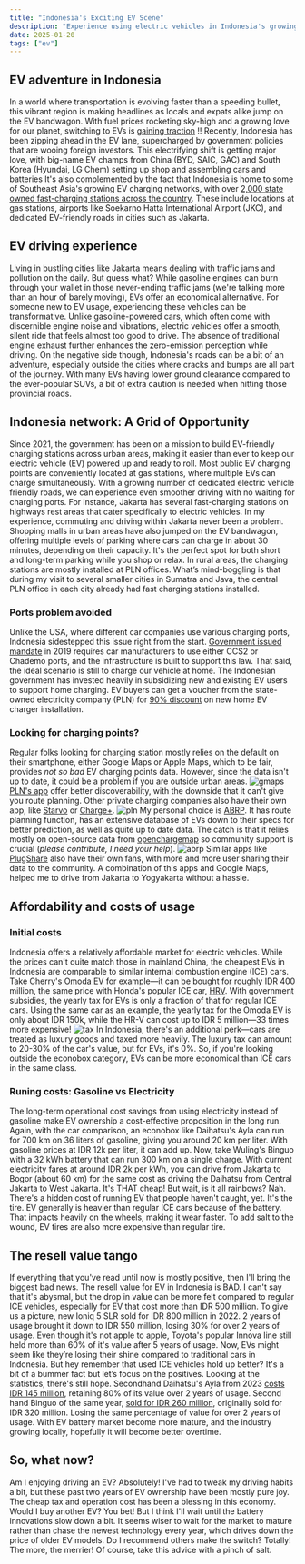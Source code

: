 ```yaml
---
title: "Indonesia's Exciting EV Scene"
description: "Experience using electric vehicles in Indonesia's growing EV ecosystem"
date: 2025-01-20
tags: ["ev"]
---
```


## EV adventure in Indonesia

In a world where transportation is evolving faster than a speeding bullet, this vibrant region is making headlines as locals and expats alike jump on the EV bandwagon. With fuel prices rocketing sky-high and a growing love for our planet, switching to EVs is [gaining traction](https://jakartaglobe.id/tech/indonesia-sees-robust-growth-in-electric-vehicle-sales-amid-global-decline#:~:text=According%20to%20data%20from%20the%20Indonesian%20Automotive%20Industry,of%20a%20total%20car%20market%20of%20784%2C788%20units) !!
Recently, Indonesia has been zipping ahead in the EV lane, supercharged by government policies that are wooing foreign investors. This electrifying shift is getting major love, with big-name EV champs from China (BYD, SAIC, GAC) and South Korea (Hyundai, LG Chem) setting up shop and assembling cars and batteries
It's also complemented by the fact that Indonesia is home to some of Southeast Asia's growing EV charging networks, with over [2,000 state owned fast-charging stations across the country](https://web.pln.co.id/media/siaran-pers/2024/09/perbanyak-charging-station-ev-pln-gandeng-pt-utomo-charge-indonesia-dan-acme-corporation#:~:text=Hartanto%20merinci%2C%20hingga%20Agustus%20tahun%202024%20ketersediaan%20SPKLU%20sebanyak%202.015%20unit.%20Jumlah%20ini%20juga%20diikuti%20oleh%20peningkatan%20jumlah%20Stasiun%20Penukaran%20Baterai%20Kendaraan%20Listrik%20Umum%20(SPBKLU)%20yang%20mencapai%202.182%20tersebar%20di%20seluruh%20Indonesia.). These include locations at gas stations, airports like Soekarno Hatta International Airport (JKC), and dedicated EV-friendly roads in cities such as Jakarta.

## EV driving experience

Living in bustling cities like Jakarta means dealing with traffic jams and pollution on the daily. But guess what? While gasoline engines can burn through your wallet in those never-ending traffic jams (we're talking more than an hour of barely moving), EVs offer an economical alternative.
For someone new to EV usage, experiencing these vehicles can be transformative. Unlike gasoline-powered cars, which often come with discernible engine noise and vibrations, electric vehicles offer a smooth, silent ride that feels almost too good to drive. The absence of traditional engine exhaust further enhances the zero-emission perception while driving.
On the negative side though, Indonesia's roads can be a bit of an adventure, especially outside the cities where cracks and bumps are all part of the journey. With many EVs having lower ground clearance compared to the ever-popular SUVs, a bit of extra caution is needed when hitting those provincial roads.

## Indonesia network: A Grid of Opportunity

Since 2021, the government has been on a mission to build EV-friendly charging stations across urban areas, making it easier than ever to keep our electric vehicle (EV) powered up and ready to roll. Most public EV charging points are conveniently located at gas stations, where multiple EVs can charge simultaneously.
With a growing number of dedicated electric vehicle friendly roads, we can experience even smoother driving with no waiting for charging ports. For instance, Jakarta has several fast-charging stations on highways rest areas that cater specifically to electric vehicles. In my experience, commuting and driving within Jakarta never been a problem.
Shopping malls in urban areas have also jumped on the EV bandwagon, offering multiple levels of parking where cars can charge in about 30 minutes, depending on their capacity. It's the perfect spot for both short and long-term parking while you shop or relax.
In rural areas, the charging stations are mostly installed at PLN offices. What’s mind-boggling is that during my visit to several smaller cities in Sumatra and Java, the central PLN office in each city already had fast charging stations installed.

### Ports problem avoided

Unlike the USA, where different car companies use various charging ports, Indonesia sidestepped this issue right from the start.  [Government issued mandate](https://gatrik.esdm.go.id/assets/uploads/download_index/files/23211-200804-bahan-webinar-pm-esdm-13-2020-dirbinus-publikasi.pdf) in 2019 requires car manufacturers to use either CCS2 or Chademo ports, and the infrastructure is built to support this law.
That said, the ideal scenario is still to charge our vehicle at home. The Indonesian government has invested heavily in subsidizing new and existing EV users to support home charging. EV buyers can get a voucher from the state-owned electricity company (PLN) for [90% discount](https://web.pln.co.id/media/siaran-pers/2023/01/nge-charge-mobil-listrik-di-rumah-lebih-hemat-ada-promo-sambung-listrik-dari-pln) on new home EV charger installation.

### Looking for charging points?

Regular folks looking for charging station mostly relies on the default on their smartphone, either Google Maps or Apple Maps, which to be fair, provides *not so bad* EV charging points data. However, since the data isn't up to date, it could be a problem if you are outside urban areas.
![gmaps](./ev-in-indonesia-0.webp)
[PLN's app](https://layanan.pln.co.id/pln-mobile) offer better discoverability, with the downside that it can't give you route planning. Other private charging companies also have their own app, like [Starvo](https://starvo.co.id/) or [Charge+](https://www.chargeplus.com/id).
![pln](./ev-in-indonesia-1.webp)
My personal choice is [ABRP](https://abetterrouteplanner.com/). It has route planning function, has an extensive database of EVs down to their specs for better prediction, as well as quite up to date data. The catch is that it relies mostly on open-source data from [openchargemap](https://map.openchargemap.io/) so community support is crucial (*please contribute, I need your help*).
![abrp](./ev-in-indonesia-2.webp)
Similar apps like [PlugShare](https://www.plugshare.com/) also have their own fans, with more and more user sharing their data to the community. A combination of this apps and Google Maps, helped me to drive from Jakarta to Yogyakarta without a hassle.

## Affordability and costs of usage

### Initial costs

Indonesia offers a relatively affordable market for electric vehicles. While the prices can't quite match those in mainland China, the cheapest EVs in Indonesia are comparable to similar internal combustion engine (ICE) cars.
Take Cherry's [Omoda EV](https://www.oto.com/mobil-baru/chery/omoda-e5/pure) for example—it can be bought for roughly IDR 400 million, the same price with Honda's popular ICE car, [HRV](https://www.oto.com/mobil-baru/honda/hr-v/1-5l-e-cvt).
With government subsidies, the yearly tax for EVs is only a fraction of that for regular ICE cars. Using the same car as an example, the yearly tax for the Omoda EV is only about IDR 150k, while the HR-V can cost up to IDR 5 million—33 times more expensive!
![tax](./ev-in-indonesia-3.webp)
In Indonesia, there's an additional perk—cars are treated as luxury goods and taxed more heavily. The luxury tax can amount to 20-30% of the car's value, but for EVs, it's 0%. So, if you're looking outside the econobox category, EVs can be more economical than ICE cars in the same class.

### Runing costs: Gasoline vs Electricity

The long-term operational cost savings from using electricity instead of gasoline make EV ownership a cost-effective proposition in the long run.
Again, with the car comparison, an econobox like Daihatsu's Ayla can run for 700 km on 36 liters of gasoline, giving you around 20 km per liter. With gasoline prices at IDR 12k per liter, it can add up. Now, take Wuling's Binguo with a 32 kWh battery that can run 300 km on a single charge. With current electricity fares at around IDR 2k per kWh, you can drive from Jakarta to Bogor (about 60 km) for the same cost as driving the Daihatsu from Central Jakarta to West Jakarta. It's THAT cheap!
But wait, is it all rainbows? Nah. There's a hidden cost of running EV that people haven't caught, yet. It's the tire. EV generally is heavier than regular ICE cars because of the battery. That impacts heavily on the wheels, making it wear faster. To add salt to the wound, EV tires are also more expensive than regular tire.

## The resell value tango

If everything that you've read until now is mostly positive, then I'll bring the biggest bad news. The resell value for EV in Indonesia is BAD.
I can't say that it's abysmal, but the drop in value can be more felt compared to regular ICE vehicles, especially for EV that cost more than IDR 500 million.
To give us a picture, new Ioniq 5 SLR sold for IDR 800 million in 2022. 2 years of usage brought it down to IDR 550 million, losing 30% for over 2 years of usage. Even though it's not apple to apple, Toyota's popular Innova line still held more than 60% of it's value after 5 years of usage.
Now, EVs might seem like they’re losing their shine compared to traditional cars in Indonesia. But hey remember that used ICE vehicles hold up better? It's a bit of a bummer fact but let’s focus on the positives.
Looking at the statistics, there's still hope. Secondhand Daihatsu's Ayla from 2023 [costs IDR 145 million](https://www.mobil123.com/mobil-dijual/daihatsu/ayla/year-2023/indonesia), retaining 80% of its value over 2 years of usage. Second hand Binguo of the same year, [sold for IDR 260 million](https://www.mobil123.com/mobil-bekas-dijual/wuling/binguo-ev/indonesia?page_size=25), originally sold for IDR 320 million. Losing the same percentage of value for over 2 years of usage.
With EV battery market become more mature, and the industry growing locally, hopefully it will become better overtime.

## So, what now?

Am I enjoying driving an EV? Absolutely! I've had to tweak my driving habits a bit, but these past two years of EV ownership have been mostly pure joy. The cheap tax and operation cost has been a blessing in this economy.
Would I buy another EV? You bet! But I think I'll wait until the battery innovations slow down a bit. It seems wiser to wait for the market to mature rather than chase the newest technology every year, which drives down the price of older EV models.
Do I recommend others make the switch? Totally! The more, the merrier!
Of course, take this advice with a pinch of salt.

